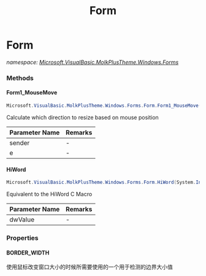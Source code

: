 ﻿---
title: Form
---

# Form
_namespace: [Microsoft.VisualBasic.MolkPlusTheme.Windows.Forms](N-Microsoft.VisualBasic.MolkPlusTheme.Windows.Forms.html)_



### Methods

#### Form1_MouseMove
```csharp
Microsoft.VisualBasic.MolkPlusTheme.Windows.Forms.Form.Form1_MouseMove(System.Object,System.Windows.Forms.MouseEventArgs)
```
Calculate which direction to resize based on mouse position

|Parameter Name|Remarks|
|--------------|-------|
|sender|-|
|e|-|


#### HiWord
```csharp
Microsoft.VisualBasic.MolkPlusTheme.Windows.Forms.Form.HiWord(System.Int32)
```
Equivalent to the HiWord C Macro

|Parameter Name|Remarks|
|--------------|-------|
|dwValue|-|




### Properties

#### BORDER_WIDTH
使用鼠标改变窗口大小的时候所需要使用的一个用于检测的边界大小值

